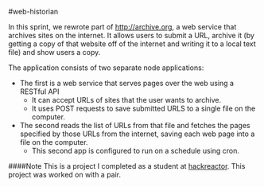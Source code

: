 #web-historian

In this sprint, we rewrote part of http://archive.org, a web service that archives sites on the internet. It allows users to submit a URL, archive it (by getting a copy of that website off of the internet and writing it to a local text file) and show users a copy.

The application consists of two separate node applications:
- The first is a web service that serves pages over the web using a RESTful API
  - It can accept URLs of sites that the user wants to archive.
  - It uses POST requests to save submitted URLS to a single file on the computer.
- The second reads the list of URLs from that file and fetches the pages specified by those URLs from the internet, saving each web page into a file on the computer.
  - This second app is configured to run on a schedule using cron.

####Note
This is a project I completed as a student at [hackreactor](http://hackreactor.com). This project was worked on with a pair.
